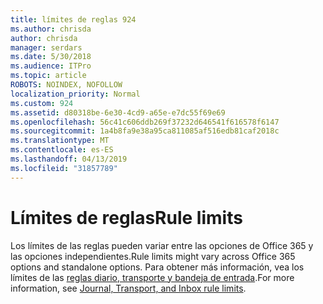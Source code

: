 ```yaml
---
title: límites de reglas 924
ms.author: chrisda
author: chrisda
manager: serdars
ms.date: 5/30/2018
ms.audience: ITPro
ms.topic: article
ROBOTS: NOINDEX, NOFOLLOW
localization_priority: Normal
ms.custom: 924
ms.assetid: d80318be-6e30-4cd9-a65e-e7dc55f69e69
ms.openlocfilehash: 56c41c606ddb269f37232d646541f616578f6147
ms.sourcegitcommit: 1a4b8fa9e38a95ca811085af516edb81caf2018c
ms.translationtype: MT
ms.contentlocale: es-ES
ms.lasthandoff: 04/13/2019
ms.locfileid: "31857789"
---
```

# <a name="rule-limits"></a><span data-ttu-id="10ed7-102">Límites de reglas</span><span class="sxs-lookup"><span data-stu-id="10ed7-102">Rule limits</span></span>

<span data-ttu-id="10ed7-103">Los límites de las reglas pueden variar entre las opciones de Office 365 y las opciones independientes.</span><span class="sxs-lookup"><span data-stu-id="10ed7-103">Rule limits might vary across Office 365 options and standalone options.</span></span> <span data-ttu-id="10ed7-104">Para obtener más información, vea los límites de las [reglas diario, transporte y bandeja de entrada](https://technet.microsoft.com/library/exchange-online-limits.aspx).</span><span class="sxs-lookup"><span data-stu-id="10ed7-104">For more information, see [Journal, Transport, and Inbox rule limits](https://technet.microsoft.com/library/exchange-online-limits.aspx).</span></span>
